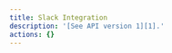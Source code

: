 ```yaml
---
title: Slack Integration
description: '[See API version 1][1].'
actions: {}
---
```

[1]: /api/v1/slack-integration/
